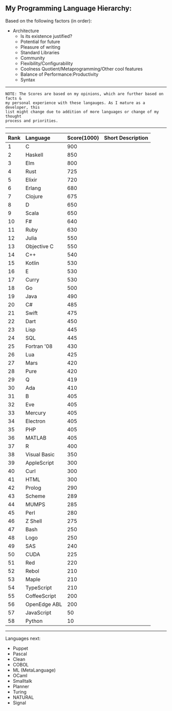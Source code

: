 My Programming Language Hierarchy:
------------------------------------------------------------------------------

Based on the following factors (in order):
  - Architecture
    - Is its existence justified?
    - Potential for future
    - Pleasure of writing
    - Standard Libraries
    - Community
    - Flexibility/Configurability
    - Coolness Quotient/Metaprogramming/Other cool features
    - Balance of Performance:Productivity
    - Syntax

------------------------------------------------------------------------------

    NOTE: The Scores are based on my opinions, which are further based on facts &
    my personal experience with these langauges. As I mature as a developer, this
    list might change due to addition of more languages or change of my thought
    process and priorities.

------------------------------------------------------------------------------


|Rank  | Language        | Score(1000) | Short Description                    |
|:-----|:----------------|:------------|:-------------------------------------|
|1     | C               | 900         |                                      |
|2     | Haskell         | 850         |                                      |
|3     | Elm             | 800         |                                      |
|4     | Rust            | 725         |                                      |
|5     | Elixir          | 720         |                                      |
|6     | Erlang          | 680         |                                      |
|7     | Clojure         | 675         |                                      |
|8     | D               | 650         |                                      |
|9     | Scala           | 650         |                                      |
|10    | F#              | 640         |                                      |
|11    | Ruby            | 630         |                                      |
|12    | Julia           | 550         |                                      |
|13    | Objective C     | 550         |                                      |
|14    | C++             | 540         |                                      |
|15    | Kotlin          | 530         |                                      |
|16    | E               | 530         |                                      |
|17    | Curry           | 530         |                                      |
|18    | Go              | 500         |                                      |
|19    | Java            | 490         |                                      |
|20    | C#              | 485         |                                      |
|21    | Swift           | 475         |                                      |
|22    | Dart            | 450         |                                      |
|23    | Lisp            | 445         |                                      |
|24    | SQL             | 445         |                                      |
|25    | Fortran '08     | 430         |                                      |
|26    | Lua             | 425         |                                      |
|27    | Mars            | 420         |                                      |
|28    | Pure            | 420         |                                      |
|29    | Q               | 419         |                                      |
|30    | Ada             | 410         |                                      |
|31    | B               | 405         |                                      |
|32    | Eve             | 405         |                                      |
|33    | Mercury         | 405         |                                      |
|34    | Electron        | 405         |                                      |
|35    | PHP             | 405         |                                      |
|36    | MATLAB          | 405         |                                      |
|37    | R               | 400         |                                      |
|38    | Visual Basic    | 350         |                                      |
|39    | AppleScript     | 300         |                                      |
|40    | Curl            | 300         |                                      |
|41    | HTML            | 300         |                                      |
|42    | Prolog          | 290         |                                      |
|43    | Scheme          | 289         |                                      |
|44    | MUMPS           | 285         |                                      |
|45    | Perl            | 280         |                                      |
|46    | Z Shell         | 275         |                                      |
|47    | Bash            | 250         |                                      |
|48    | Logo            | 250         |                                      |
|49    | SAS             | 240         |                                      |
|50    | CUDA            | 225         |                                      |
|51    | Red             | 220         |                                      |
|52    | Rebol           | 210         |                                      |
|53    | Maple           | 210         |                                      |
|54    | TypeScript      | 210         |                                      |
|55    | CoffeeScript    | 200         |                                      |
|56    | OpenEdge ABL    | 200         |                                      |
|57    | JavaScript      | 50          |                                      |
|58    | Python          | 10          |                                      |

------------------------------------------------------------------------------

Languages next:
- Puppet
- Pascal
- Clean
- COBOL
- ML (MetaLanguage)
- OCaml
- Smalltalk
- Planner
- Turing
- NATURAL
- Signal
